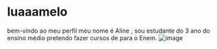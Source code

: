 # luaaamelo
bem-vindo ao meu perfil
meu nome é Aline ,
sou estudante do 3 ano do ensino médio
pretendo fazer cursos de para o Enem.
![image](https://github.com/luaaaaaaa1/luaaamelo/assets/172086259/413b15c2-b7a2-455b-8f36-984731e34422)

